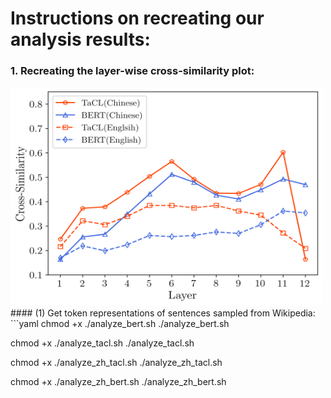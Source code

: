 # Instructions on recreating our analysis results:

### 1. Recreating the layer-wise cross-similarity plot:
<img src="https://github.com/yxuansu/TaCL/blob/main/analysis/cross-similarity.png" width="500" height="350">
#### (1) Get token representations of sentences sampled from Wikipedia:
```yaml
chmod +x ./analyze_bert.sh
./analyze_bert.sh

chmod +x ./analyze_tacl.sh
./analyze_tacl.sh

chmod +x ./analyze_zh_tacl.sh
./analyze_zh_tacl.sh

chmod +x ./analyze_zh_bert.sh
./analyze_zh_bert.sh
```

